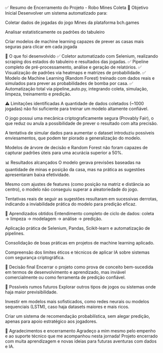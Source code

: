 ✅ Resumo de Encerramento do Projeto - Robo Mines Coleta
🎯 Objetivo Inicial
Desenvolver um sistema automatizado para:

Coletar dados de jogadas do jogo Mines da plataforma bch.games

Analisar estatisticamente os padrões do tabuleiro

Criar modelos de machine learning capazes de prever as casas mais seguras para clicar em cada jogada

🔧 O que foi desenvolvido
✅ Coletor automatizado com Selenium, realizando scraping dos estados do tabuleiro e resultados das jogadas.
✅ Pipeline completo de pré-processamento, análise e geração de relatórios.
✅ Visualização de padrões via heatmaps e matrizes de probabilidade.
✅ Modelo de Machine Learning (Random Forest) treinado com dados reais e simulados para prever as probabilidades de bomba por casa.
✅ Automatização total via pipeline_auto.py, integrando coleta, simulação, limpeza, treinamento e predição.

⚠️ Limitações identificadas
A quantidade de dados coletados (~1000 jogadas) não foi suficiente para treinar um modelo altamente confiável.

O jogo possui uma mecânica criptograficamente segura (Provably Fair), o que reduz ou anula a possibilidade de prever o resultado com alta precisão.

A tentativa de simular dados para aumentar o dataset introduziu possíveis enviesamentos, que podem ter piorado a generalização do modelo.

Modelos de árvore de decisão e Random Forest não foram capazes de capturar padrões úteis para uma acurácia superior a 50%.

📊 Resultados alcançados
O modelo gerava previsões baseadas na quantidade de minas e posição da casa, mas na prática as sugestões apresentaram baixa efetividade.

Mesmo com ajustes de features (como posição na matriz e distância ao centro), o modelo não conseguiu superar a aleatoriedade do jogo.

Tentativas reais de seguir as sugestões resultaram em sucessivas derrotas, indicando a inviabilidade prática do modelo para predição eficaz.

🧠 Aprendizados obtidos
Entendimento completo de ciclo de dados: coleta → limpeza → modelagem → análise → predição.

Aplicação prática de Selenium, Pandas, Scikit-learn e automatização de pipelines.

Consolidação de boas práticas em projetos de machine learning aplicado.

Compreensão dos limites éticos e técnicos de aplicar IA sobre sistemas com segurança criptográfica.

🚪 Decisão final
Encerrar o projeto como prova de conceito bem-sucedida em termos de desenvolvimento e aprendizado, mas inviável comercialmente ou como ferramenta de predição confiável.

🚀 Possíveis rumos futuros
Explorar outros tipos de jogos ou sistemas onde haja maior previsibilidade.

Investir em modelos mais sofisticados, como redes neurais ou modelos sequenciais (LSTM), caso haja datasets maiores e mais ricos.

Criar um sistema de recomendação probabilística, sem alegar predição, apenas para apoio estratégico aos jogadores.

🙌 Agradecimentos e encerramento
Agradeço a mim mesmo pelo empenho e ao suporte técnico que me acompanhou nesta jornada!
Projeto encerrado com muita aprendizagem e novas ideias para futuras aventuras com dados e IA.
